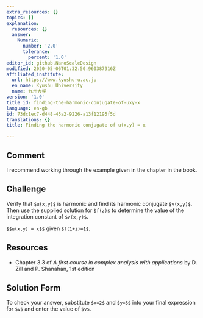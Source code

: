 ```yaml
---
extra_resources: {}
topics: []
explanation:
  resources: {}
  answer:
    Numeric:
      number: '2.0'
      tolerance:
        percent: '1.0'
editor_id: github.NanoScaleDesign
modified: 2020-05-06T01:32:50.960387916Z
affiliated_institute:
  url: https://www.kyushu-u.ac.jp
  en_name: Kyushu University
  name: 九州大学
version: '1.0'
title_id: finding-the-harmonic-conjugate-of-uxy-x
language: en-gb
id: 73dc1ec7-d448-45a2-9226-a13f12195f5d
translations: {}
title: Finding the harmonic conjugate of u(x,y) = x

---
```


## Comment
I recommend working through the example given in the chapter in the book.

## Challenge
Verify that `$u(x,y)$` is harmonic and find its harmonic conjugate `$v(x,y)$`. Then use the supplied solution for `$f(z)$` to determine the value of the integration constant of `$v(x,y)$`. 

`$$u(x,y) = x$$` given `$f(1+i)=1$`.

## Resources
- Chapter 3.3 of *A first course in complex analysis with applications* by D. Zill and P. Shanahan, 1st edition


## Solution Form
To check your answer, substitute `$x=2$` and `$y=3$` into your final expression for `$v$` and enter the value of `$v$`.